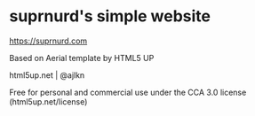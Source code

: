 suprnurd's simple website
=========================

https://suprnurd.com

Based on Aerial template by HTML5 UP

html5up.net | @ajlkn

Free for personal and commercial use under the CCA 3.0 license (html5up.net/license)
